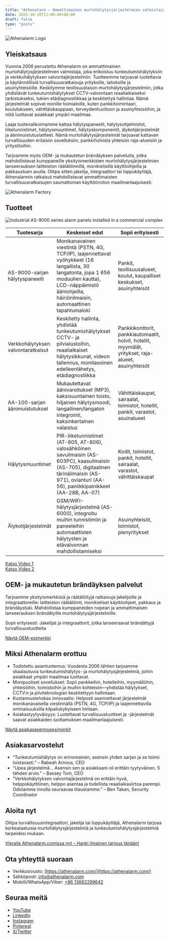 ```yaml
---
title: "Athenalarm – Ammattimainen murtohälytysjärjestelmien valmistaja & Verkkohälytyksen valvontaratkaisut"
date: 2025-10-20T21:00:00+08:00
draft: false
type: "posts"
---
```


![Athenalarm Logo](https://athenalarm.com/wp-content/uploads/2025/05/athenalarm_home.png)

## Yleiskatsaus

Vuonna 2006 perustettu Athenalarm on ammattimainen murtohälytysjärjestelmien valmistaja, joka erikoistuu tunkeutumishälytyksiin ja verkkohälytyksen valvontajärjestelmiin. Tuotteemme tarjoavat luotettavia ja käytännöllisiä turvallisuusratkaisuja yrityksille, laitoksille ja asuinyhteisöille. Keskitymme teollisuustason murtohälytysjärjestelmiin, jotka yhdistävät tunkeutumishälytykset CCTV-valvontaan reaaliaikaiseksi tarkistukseksi, tukien etädiagnostiikkaa ja keskitettyä hallintaa. Nämä järjestelmät sopivat monille toimialoille, kuten pankkitoimintaan, koulutukseen, vähittäiskauppaan, terveydenhuoltoon ja asuinyhteisöihin, ja niitä luottavat asiakkaat ympäri maailmaa.

Laaja tuotevalikoimamme kattaa hälytyspaneelit, hälytysohjelmistot, liiketunnistimet, hälytysmuuntimet, hälytyskomponentit, älykotijärjestelmät ja äänimuistutuslaitteet. Nämä murtohälytysjärjestelmät tarjoavat kattavan turvallisuuden erilaisiin sovelluksiin, pankkiholvista yhteisön raja-alueisiin ja yritystiloihin.

Tarjoamme myös OEM- ja mukautetun brändäyksen palveluita, jotka mahdollistavat kumppaneille yksityismerkkisten murtohälytysjärjestelmien lanseerauksen laitteiston räätälöinnillä, monikielisillä käyttöohjeilla ja pakkaustuen avulla. Olitpa sitten jakelija, integraattori tai loppukäyttäjä, Athenalarmin ratkaisut mahdollistavat ammattimaisten turvallisuusratkaisujen saumattoman käyttöönoton maailmanlaajuisesti.

![Athenalarm Factory](https://athenalarm.com/wp-content/uploads/2022/05/Athenalarm-factory-03-540.jpg)

## Tuotteet

![Industrial AS-9000 series alarm panels installed in a commercial complex](https://athenalarm.com/wp-content/uploads/2022/05/Athenalarm-burglar-alarms-1024.jpg)

| Tuotesarja | Keskeiset edut | Sopii erityisesti |
|------------|----------------|-----------------|
| AS-9000-sarjan hälytyspaneelit | Monikanavainen viestintä (PSTN, 4G, TCP/IP), laajennettavat vyöhykkeet (16 langallista, 30 langatonta, jopa 1 656 moduulien kautta), LCD-näppäimistö ääniohjeilla, häiriönilmaisin, automaattinen tapahtumaloki | Pankit, teollisuusalueet, koulut, kaupalliset keskukset, asuinyhteisöt |
| Verkkohälytyksen valvontaratkaisut | Keskitetty hallinta, yhdistää tunkeutumishälytykset CCTV- ja pilvialustoihin, reaaliaikaiset hälytysikkunat, videon tallennus, monitasoinen edelleenlähetys, etädiagnostiikka | Pankkikonttorit, pankkiautomaatit, holvit, hotellit, myymälät, yritykset, raja-alueet, asuinyhteisöt |
| AA-100-sarjan äänimuistutukset | Mukautettavat äänivaroitukset (MP3), kaksisuuntainen toisto, hiljainen hälytysmoodi, langallinen/langaton integrointi, kaksinkertainen valaistus | Vähittäiskaupat, sairaalat, toimistot, hotellit, pankit, varastot, asuinalueet |
| Hälytysmuuntimet | PIR-liiketunnistimet (AT-805, AT-806), valosähköinen savuilmaisin (AS-603PC), kaasuilmaisin (AS-705), digitaalinen tärinäilmaisin (AS-971), ovianturi (AA-56), paniikkipainikkeet (AA-28B, AA-07) | Kodit, toimistot, pankit, hotellit, sairaalat, varastot, vähittäiskaupat |
| Älykotijärjestelmät | GSM/WIFI-hälytysjärjestelmä (AS-6000), integroitu muihin tunnistimiin ja paneeleihin automaattisten hälytysten ja etävalvonnan mahdollistamiseksi | Asuinyhteisöt, toimistot, pienyritykset |

[Katso Video 1](https://www.youtube.com/watch?v=fxNFCblKrTA)  
[Katso Video 2](https://www.youtube.com/watch?v=FouMQpGDZNk)

## OEM- ja mukautetun brändäyksen palvelut

Tarjoamme yksityismerkkisiä ja räätälöityjä ratkaisuja jakelijoille ja integraattoreille: laitteiston räätälöinti, monikieliset käyttöohjeet, pakkaus ja brändäystuki. Mahdollistaa kumppaneiden nopean ja ammattimaisen lanseerauksen brändätyille murtohälytysjärjestelmille.

Sopii erityisesti: Jakelijat ja integraattorit, jotka lanseeraavat brändättyjä turvallisuustuotteita

[Näytä OEM-esimerkki](https://www.instagram.com/p/CTj0hpEjxJ0/)

## Miksi Athenalarm erottuu

- Todistettu asiantuntemus: Vuodesta 2006 lähtien tarjoamme skaalautuvia tunkeutumishälytys- ja murtohälytysjärjestelmiä, joihin asiakkaat ympäri maailmaa luottavat.  
- Monipuoliset sovellukset: Sopii pankkeihin, hotelleihin, myymälöihin, yhteisöihin, toimistoihin ja muihin kohteisiin—yhdistää hälytykset, CCTV:n ja pilviteknologian keskitettyyn hallintaan.  
- Kustannustehokas innovaatio: Helposti asennettavat järjestelmät monikanavaisella viestinnällä (PSTN, 4G, TCP/IP) ja laajennettavilla ominaisuuksilla kilpailukykyiseen hintaan.  
- Asiakastyytyväisyys: Luotettavat turvallisuustuotteet ja -järjestelmät saavat asiakkaiden luottamuksen maailmanlaajuisesti.

[Näytä asiakasasennusesimerkit](https://www.instagram.com/p/DJ0VWautwqA/?img_index=2)

## Asiakasarvostelut

- “Tunkeutumishälytys on erinomainen, asensin yhden sarjan ja se toimii loistavasti.” – Rabeah Arnous, CEO  
- “Upea järjestelmä… Asensin sen ja asiakkaani oli erittäin tyytyväinen. 5 tähden arvio.” – Bassey Tom, CEO  
- “Verkkohälytyksen valvontajärjestelmä on erittäin hyvä, helppokäyttöinen, helppo asentaa ja todellista reaaliaikasiirtoa parempi. Odotamme innolla seuraavaa tilaustamme.” – Ben Takan, Security Coordinator

## Aloita nyt

Olitpa turvallisuusintegraattori, jakelija tai loppukäyttäjä, Athenalarm tarjoaa korkealaatuisia murtohälytysjärjestelmiä ja tunkeutumishälytysjärjestelmiä tarpeidesi mukaan.

[Vieraile Athenalarm.comissa nyt – Hanki ilmainen tarjous tänään!](https://athenalarm.com/)

## Ota yhteyttä suoraan

- Verkkosivusto: [https://athenalarm.com/](https://athenalarm.com/)  
- Sähköposti: [info@athenalarm.com](mailto:info@athenalarm.com)  
- Mobiili/WhatsApp/Viber: [+86 13662299642](https://api.whatsapp.com/send?phone=8613662299642)

## Seuraa meitä

- [YouTube](https://www.youtube.com/channel/UCP0_Wg3aylBn69eBIH2Fazg)  
- [LinkedIn](https://www.linkedin.com/company/athenalarm/)  
- [Instagram](https://www.instagram.com/athenalarm/)  
- [Pinterest](https://www.pinterest.com/athenalarm/)  
- [X/Twitter](https://x.com/Athenalarm)